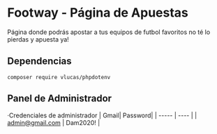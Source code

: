 # Footway - Página de Apuestas
Página donde podrás apostar a tus equipos de futbol favoritos no té lo pierdas y apuesta ya!

## Dependencias
`composer require vlucas/phpdotenv`

## Panel de Administrador

·Credenciales de administrador
| Gmail| Password|
| ----- | ---- |
|  admin@gmail.com | Dam2020! |

